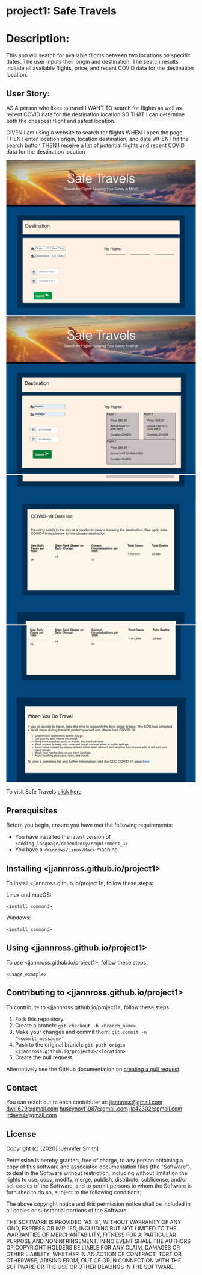 # project1: Safe Travels

# Description:

This app will search for available flights between two locations on specific dates. The user inputs their origin and destination. The search results include all available flights, price, and recent COVID data for the destination location.

## User Story:

AS A person who likes to travel
I WANT TO search for flights as well as recent COVID data for the destination location
SO THAT I can determine both the cheapest flight and safest location.

GIVEN I am using a website to search for flights
WHEN I open the page
THEN I enter location origin, location destination, and date
WHEN I hit the search button
THEN I receive a list of potential flights and recent COVID data for the destination location

![Main Page](./assets/images/start.png)
![Flight API](./assets/images/flights.png)
![COVID API](./assets/images/coviddata.png)
![Travel Tips](./assets/images/bottom.png)

To visit Safe Travels [click here](https://jjannross.github.io/project1/)

## Prerequisites

Before you begin, ensure you have met the following requirements:

- You have installed the latest version of `<coding_language/dependency/requirement_1>`
- You have a `<Windows/Linux/Mac>` machine.

## Installing <jjannross.github.io/project1>

To install <jjannross.github.io/project1>, follow these steps:

Linux and macOS:

```
<install_command>
```

Windows:

```
<install_command>
```

## Using <jjannross.github.io/project1>

To use <jjannross.github.io/project1>, follow these steps:

```
<usage_example>
```

## Contributing to <jjannross.github.io/project1>

To contribute to <jjannross.github.io/project1>, follow these steps:

1. Fork this repository.
2. Create a branch: `git checkout -b <branch_name>`.
3. Make your changes and commit them: `git commit -m '<commit_message>'`
4. Push to the original branch: `git push origin <jjannross.github.io/project1>/<location>`
5. Create the pull request.

Alternatively see the GitHub documentation on [creating a pull request](https://help.github.com/en/github/collaborating-with-issues-and-pull-requests/creating-a-pull-request).

## Contact

You can reach out to each contributer at:
<jjannross@gmail.com>
<dwill629@gmail.com>
<huseynovf1987@gmail.com>
<jlc42302@gmail.com>
<jrdavis4@gmail.com>

## License

Copyright (c) [2020] [Jennifer Smith]

Permission is hereby granted, free of charge, to any person obtaining a copy
of this software and associated documentation files (the "Software"), to deal
in the Software without restriction, including without limitation the rights
to use, copy, modify, merge, publish, distribute, sublicense, and/or sell
copies of the Software, and to permit persons to whom the Software is
furnished to do so, subject to the following conditions:

The above copyright notice and this permission notice shall be included in all
copies or substantial portions of the Software.

THE SOFTWARE IS PROVIDED "AS IS", WITHOUT WARRANTY OF ANY KIND, EXPRESS OR
IMPLIED, INCLUDING BUT NOT LIMITED TO THE WARRANTIES OF MERCHANTABILITY,
FITNESS FOR A PARTICULAR PURPOSE AND NONINFRINGEMENT. IN NO EVENT SHALL THE
AUTHORS OR COPYRIGHT HOLDERS BE LIABLE FOR ANY CLAIM, DAMAGES OR OTHER
LIABILITY, WHETHER IN AN ACTION OF CONTRACT, TORT OR OTHERWISE, ARISING FROM,
OUT OF OR IN CONNECTION WITH THE SOFTWARE OR THE USE OR OTHER DEALINGS IN THE
SOFTWARE.
